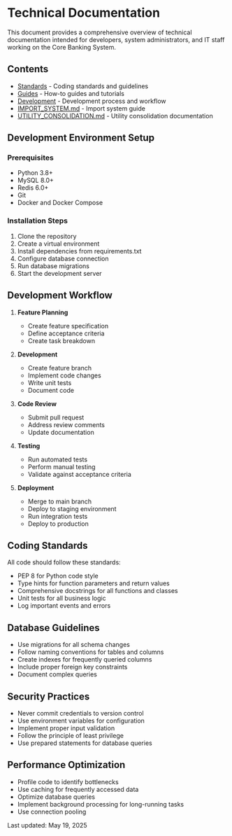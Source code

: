 <!-- filepath: d:\Vs code\CBS_PYTHON\Documentation\technical\TECHNICAL_DOCUMENTATION.md -->
# Technical Documentation

This document provides a comprehensive overview of technical documentation intended for developers, system administrators, and IT staff working on the Core Banking System.

## Contents

- [Standards](./standards/) - Coding standards and guidelines
- [Guides](./guides/) - How-to guides and tutorials
- [Development](./development/) - Development process and workflow
- [IMPORT_SYSTEM.md](./IMPORT_SYSTEM.md) - Import system guide
- [UTILITY_CONSOLIDATION.md](./UTILITY_CONSOLIDATION.md) - Utility consolidation documentation

## Development Environment Setup

### Prerequisites
- Python 3.8+
- MySQL 8.0+
- Redis 6.0+
- Git
- Docker and Docker Compose

### Installation Steps
1. Clone the repository
2. Create a virtual environment
3. Install dependencies from requirements.txt
4. Configure database connection
5. Run database migrations
6. Start the development server

## Development Workflow

1. **Feature Planning**
   - Create feature specification
   - Define acceptance criteria
   - Create task breakdown

2. **Development**
   - Create feature branch
   - Implement code changes
   - Write unit tests
   - Document code

3. **Code Review**
   - Submit pull request
   - Address review comments
   - Update documentation

4. **Testing**
   - Run automated tests
   - Perform manual testing
   - Validate against acceptance criteria

5. **Deployment**
   - Merge to main branch
   - Deploy to staging environment
   - Run integration tests
   - Deploy to production

## Coding Standards

All code should follow these standards:

- PEP 8 for Python code style
- Type hints for function parameters and return values
- Comprehensive docstrings for all functions and classes
- Unit tests for all business logic
- Log important events and errors

## Database Guidelines

- Use migrations for all schema changes
- Follow naming conventions for tables and columns
- Create indexes for frequently queried columns
- Include proper foreign key constraints
- Document complex queries

## Security Practices

- Never commit credentials to version control
- Use environment variables for configuration
- Implement proper input validation
- Follow the principle of least privilege
- Use prepared statements for database queries

## Performance Optimization

- Profile code to identify bottlenecks
- Use caching for frequently accessed data
- Optimize database queries
- Implement background processing for long-running tasks
- Use connection pooling

Last updated: May 19, 2025
